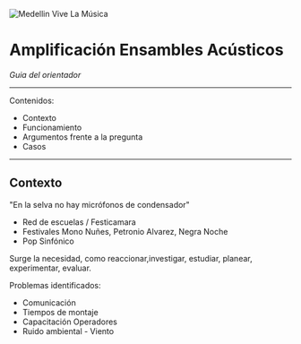 
![Medellin Vive La Música](http://www.medellinvivelamusica.com/wp-content/uploads/2014/08/medellinvivelamusica.png)

# Amplificación Ensambles Acústicos

*Guia del orientador*

---
Contenidos:

* Contexto
* Funcionamiento
* Argumentos frente a la pregunta
* Casos


---


## Contexto

"En la selva no hay micrófonos de condensador"

- Red de escuelas / Festicamara
- Festivales Mono Nuñes, Petronio Alvarez, Negra Noche
- Pop Sinfónico

Surge la necesidad, como reaccionar,investigar, estudiar, planear, experimentar,  evaluar.

Problemas identificados:
- Comunicación
- Tiempos de montaje
- Capacitación Operadores
- Ruido ambiental - Viento














